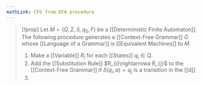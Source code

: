 ```yaml
---
mathLink: CFG from DFA procedure
---
```

>[!prop]
>Let $M=(Q,\Sigma,\delta,q_{0},F)$ be a [[Deterministic Finite Automaton]]. The following procedure generates a [[Context-Free Grammar]] $G$ whose [[Language of a Grammar]] is [[Equivalent Machines]] to $M$. 
>1. Make a [[Variable]] $R_{i}$ for each [[States]] $q_{i}\in Q$.
>2. Add the [[Substitution Rule]] $R_{i}\rightarrowa R_{j}$ to the [[Context-Free Grammar]] if $\delta(q_{i},a)=q_{j}$ is a transition in the [[d]]
>3. 